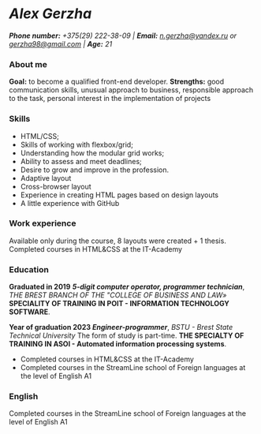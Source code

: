 # _**Alex Gerzha**_
_**Phone number:** +375(29) 222-38-09 | **Email:** n.gerzha@yandex.ru or gerzha98@gmail.com | **Age:** 21_

### About me
**Goal:** to become a qualified front-end developer.
**Strengths:** good communication skills, unusual approach to business, responsible approach to the task, personal interest in the implementation of projects

### Skills
* HTML/CSS;
* Skills of working with flexbox/grid;
* Understanding how the modular grid works;
* Ability to assess and meet deadlines;
* Desire to grow and improve in the profession.
* Adaptive layout
* Cross-browser layout
* Experience in creating HTML pages based on design layouts
* A little experience with GitHub

### Work experience
Available only during the course, 8 layouts were created + 1 thesis.
Completed courses in HTML&CSS at the IT-Academy

### Education
**Graduated in 2019**
_**5-digit computer operator, programmer technician**_, *THE BREST BRANCH OF THE "COLLEGE OF BUSINESS AND LAW»*
**SPECIALITY OF TRAINING IN POIT - INFORMATION TECHNOLOGY SOFTWARE**.

**Year of graduation 2023
_Engineer-programmer_**, *BSTU - Brest State Technical University*
The form of study is part-time.
**THE SPECIALTY OF TRAINING IN ASOI - Automated information processing systems**.

* Completed courses in HTML&CSS at the IT-Academy
* Completed courses in the StreamLine school of Foreign languages at the level of English A1

### English
Completed courses in the StreamLine school of Foreign languages at the level of English A1
